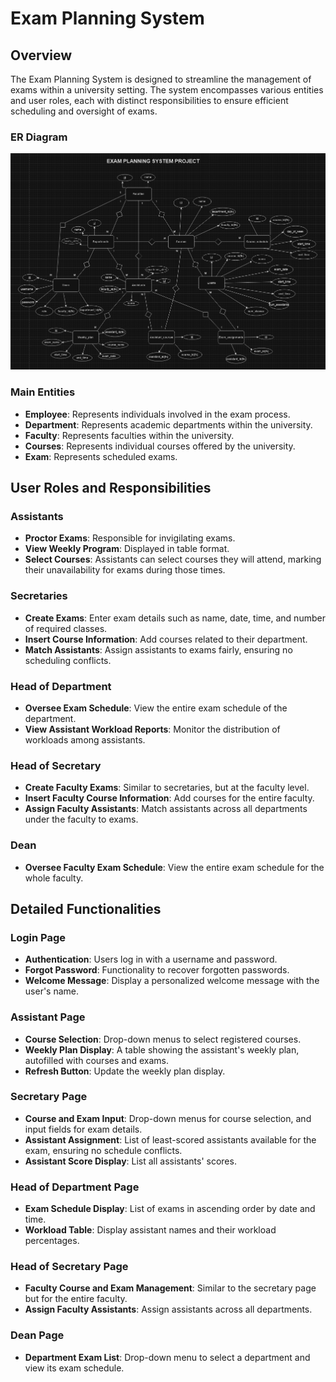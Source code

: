# Exam Planning System

## Overview

The Exam Planning System is designed to streamline the management of exams within a university setting. The system encompasses various entities and user roles, each with distinct responsibilities to ensure efficient scheduling and oversight of exams.

### ER Diagram

![ER Diagram](ER_DIAGRAM.png)

### Main Entities

- **Employee**: Represents individuals involved in the exam process.
- **Department**: Represents academic departments within the university.
- **Faculty**: Represents faculties within the university.
- **Courses**: Represents individual courses offered by the university.
- **Exam**: Represents scheduled exams.

## User Roles and Responsibilities

### Assistants
- **Proctor Exams**: Responsible for invigilating exams.
- **View Weekly Program**: Displayed in table format.
- **Select Courses**: Assistants can select courses they will attend, marking their unavailability for exams during those times.

### Secretaries
- **Create Exams**: Enter exam details such as name, date, time, and number of required classes.
- **Insert Course Information**: Add courses related to their department.
- **Match Assistants**: Assign assistants to exams fairly, ensuring no scheduling conflicts.

### Head of Department
- **Oversee Exam Schedule**: View the entire exam schedule of the department.
- **View Assistant Workload Reports**: Monitor the distribution of workloads among assistants.

### Head of Secretary
- **Create Faculty Exams**: Similar to secretaries, but at the faculty level.
- **Insert Faculty Course Information**: Add courses for the entire faculty.
- **Assign Faculty Assistants**: Match assistants across all departments under the faculty to exams.

### Dean
- **Oversee Faculty Exam Schedule**: View the entire exam schedule for the whole faculty.

## Detailed Functionalities

### Login Page
- **Authentication**: Users log in with a username and password.
- **Forgot Password**: Functionality to recover forgotten passwords.
- **Welcome Message**: Display a personalized welcome message with the user's name.

### Assistant Page
- **Course Selection**: Drop-down menus to select registered courses.
- **Weekly Plan Display**: A table showing the assistant's weekly plan, autofilled with courses and exams.
- **Refresh Button**: Update the weekly plan display.

### Secretary Page
- **Course and Exam Input**: Drop-down menus for course selection, and input fields for exam details.
- **Assistant Assignment**: List of least-scored assistants available for the exam, ensuring no schedule conflicts.
- **Assistant Score Display**: List all assistants' scores.

### Head of Department Page
- **Exam Schedule Display**: List of exams in ascending order by date and time.
- **Workload Table**: Display assistant names and their workload percentages.

### Head of Secretary Page
- **Faculty Course and Exam Management**: Similar to the secretary page but for the entire faculty.
- **Assign Faculty Assistants**: Assign assistants across all departments.

### Dean Page
- **Department Exam List**: Drop-down menu to select a department and view its exam schedule.
